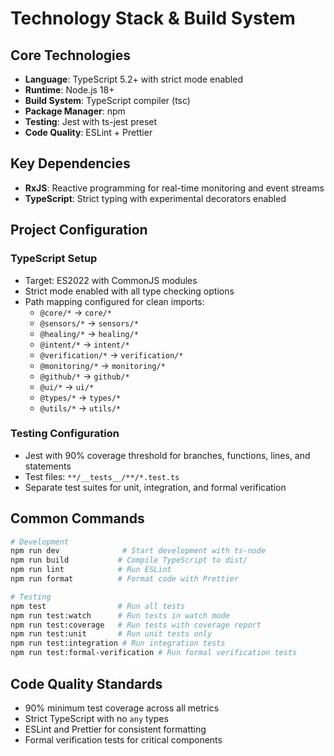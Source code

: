 # Technology Stack & Build System

## Core Technologies

- **Language**: TypeScript 5.2+ with strict mode enabled
- **Runtime**: Node.js 18+
- **Build System**: TypeScript compiler (tsc)
- **Package Manager**: npm
- **Testing**: Jest with ts-jest preset
- **Code Quality**: ESLint + Prettier

## Key Dependencies

- **RxJS**: Reactive programming for real-time monitoring and event streams
- **TypeScript**: Strict typing with experimental decorators enabled

## Project Configuration

### TypeScript Setup
- Target: ES2022 with CommonJS modules
- Strict mode enabled with all type checking options
- Path mapping configured for clean imports:
  - `@core/*` → `core/*`
  - `@sensors/*` → `sensors/*`
  - `@healing/*` → `healing/*`
  - `@intent/*` → `intent/*`
  - `@verification/*` → `verification/*`
  - `@monitoring/*` → `monitoring/*`
  - `@github/*` → `github/*`
  - `@ui/*` → `ui/*`
  - `@types/*` → `types/*`
  - `@utils/*` → `utils/*`

### Testing Configuration
- Jest with 90% coverage threshold for branches, functions, lines, and statements
- Test files: `**/__tests__/**/*.test.ts`
- Separate test suites for unit, integration, and formal verification

## Common Commands

```bash
# Development
npm run dev              # Start development with ts-node
npm run build           # Compile TypeScript to dist/
npm run lint            # Run ESLint
npm run format          # Format code with Prettier

# Testing
npm test                # Run all tests
npm run test:watch      # Run tests in watch mode
npm run test:coverage   # Run tests with coverage report
npm run test:unit       # Run unit tests only
npm run test:integration # Run integration tests
npm run test:formal-verification # Run formal verification tests
```

## Code Quality Standards

- 90% minimum test coverage across all metrics
- Strict TypeScript with no `any` types
- ESLint and Prettier for consistent formatting
- Formal verification tests for critical components